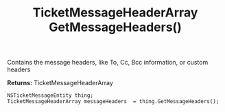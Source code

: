 ﻿---
uid: crmscript_ref_NSTicketMessageEntity_GetMessageHeaders
title: TicketMessageHeaderArray GetMessageHeaders()
intellisense: NSTicketMessageEntity.GetMessageHeaders
keywords: NSTicketMessageEntity, GetMessageHeaders
so.topic: reference
---

Contains the message headers, like To, Cc, Bcc information, or custom headers

**Returns:** TicketMessageHeaderArray


```crmscript
NSTicketMessageEntity thing;
TicketMessageHeaderArray messageHeaders  = thing.GetMessageHeaders();
```


